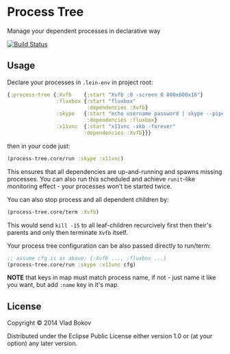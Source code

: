 # Process Tree

Manage your dependent processes in declarative way

[![Build Status][BS img]][Build Status]

## Usage

Declare your processes in `.lein-env` in project root:

```clojure
{:process-tree {:Xvfb    {:start "Xvfb :0 -screen 0 800x600x16"}
                :fluxbox {:start "fluxbox"
                          :dependencies :Xvfb}
                :skype   {:start "echo username password | skype --pipelogin"
                          :dependencies :fluxbox}
                :x11vnc  {:start "x11vnc -xkb -forever"
                         :dependencies :Xvfb}}}
```

then in your code just:

```clojure
(process-tree.core/run :skype :x11vnc)
```

This ensures that all dependencies are up-and-running and spawns
missing processes. You can also run this scheduled and achieve `runit`-like
monitoring effect - your processes won't be started twice.

You can also stop process and all dependent children by:

```clojure
(process-tree.core/term :Xvfb)
```

This would send `kill -15` to all leaf-children recurcively first
then their's parents and only then terminate `Xvfb` itself.

Your process tree configuration can be also passed directly to run/term:

```clojure
;; assume cfg is as above: {:Xvfb ..., :fluxbox ...}
(process-tree.core/run :skype :x11vnc cfg)
```

**NOTE** that keys in map must match process name,
if not - just name it like you want, but add `:name` key in it's map.

## License

Copyright © 2014 Vlad Bokov

Distributed under the Eclipse Public License either version 1.0 or (at
your option) any later version.

[BS img]: https://travis-ci.org/razum2um/process-tree.png
[Build Status]: https://travis-ci.org/razum2um/process-tree

